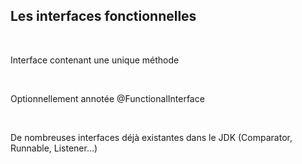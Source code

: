 ## Les interfaces fonctionnelles
<br>
<p>
Interface contenant une unique méthode
</p>
<br>
<p>
Optionnellement annotée <span class="hljs-meta">@FunctionalInterface<span>
</p>
<br>
<p>
De nombreuses interfaces déjà existantes dans le JDK (Comparator, Runnable, Listener...)
</p>
<br>
